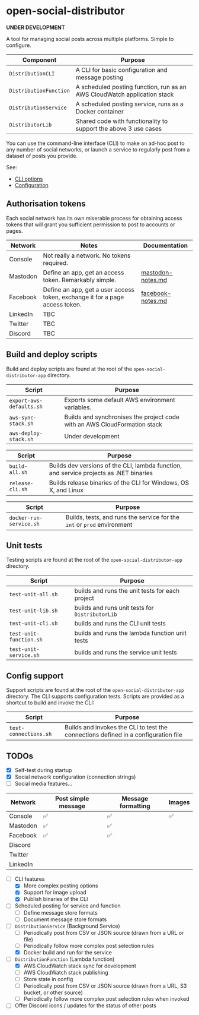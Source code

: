 # open-social-distributor

**UNDER DEVELOPMENT**

A tool for managing social posts across multiple platforms. Simple to configure.

| Component | Purpose |
|-|-|
| `DistributionCLI` | A CLI for basic configuration and message posting |
| `DistributionFunction` | A scheduled posting function, run as an AWS CloudWatch application stack |
| `DistributionService` | A scheduled posting service, runs as a Docker container |
| `DistributorLib` | Shared code with functionality to support the above 3 use cases |

You can use the command-line interface (CLI) to make an ad-hoc post to any number of social networks, or launch a service to regularly post from a dataset of posts you provide.

See:

* [CLI options](docs/cli-options.md)
* [Configuration](docs/configuration.md)

## Authorisation tokens

Each social network has its own miserable process for obtaining access tokens that will grant you sufficient permission to post to accounts or pages.

| Network | Notes | Documentation |
|-|-|-|
| Console | Not really a network. No tokens required. | |
| Mastodon | Define an app, get an access token. Remarkably simple. | [mastodon-notes.md](docs/mastodon-notes.md) |
| Facebook | Define an app, get a user access token, exchange it for a page access token. | [facebook-notes.md](docs/facebook-notes.md) |
| LinkedIn | TBC | |
| Twitter | TBC | |
| Discord | TBC | |

## Build and deploy scripts

Build and deploy scripts are found at the root of the `open-social-distributor-app` directory.

| Script | Purpose |
|-|-|
| `export-aws-defaults.sh` | Exports some default AWS environment variables. |
| `aws-sync-stack.sh` | Builds and synchronises the project code with an AWS CloudFormation stack |
| `aws-deploy-stack.sh` | Under development |

| Script | Purpose |
|-|-|
| `build-all.sh` | Builds dev versions of the CLI, lambda function, and service projects as .NET binaries |
| `release-cli.sh` | Builds release binaries of the CLI for Windows, OS X, and Linux |

| Script | Purpose |
|-|-|
| `docker-run-service.sh` | Builds, tests, and runs the service for the `int` or `prod` environment |

## Unit tests

Testing scripts are found at the root of the `open-social-distributor-app` directory.

| Script | Purpose |
|-|-|
| `test-unit-all.sh` | builds and runs the unit tests for each project |
| `test-unit-lib.sh` | builds and runs unit tests for `DistributorLib` |
| `test-unit-cli.sh` | builds and runs the CLI unit tests |
| `test-unit-function.sh` | builds and runs the lambda function unit tests |
| `test-unit-service.sh` | builds and runs the service unit tests |

## Config support

Support scripts are found at the root of the `open-social-distributor-app` directory. The CLI supports configuration tests. Scripts are provided as a shortcut to build and invoke the CLI:

| Script | Purpose |
|-|-|
| `test-connections.sh` | Builds and invokes the CLI to test the connections defined in a configuration file |

## TODOs

- [x] Self-test during startup
- [x] Social network configuration (connection strings)
- [ ] Social media features...

| Network | Post simple message | Message formatting | Images |
|-|-|-|-|
| Console | ✅ | ✅ | ✅ |
| Mastodon | ✅ | ✅ | |
| Facebook | ✅ | ✅ | |
| Discord | | | |
| Twitter | | | |
| LinkedIn | | | |

- [ ] CLI features
    - [x] More complex posting options
    - [x] Support for image upload
    - [x] Publish binaries of the CLI

- [ ] Scheduled posting for service and function
    - [ ] Define message store formats
    - [ ] Document message store formats

- [ ] `DistributionService` (Background Service)
    - [ ] Periodically post from CSV or JSON source (drawn from a URL or file)
    - [ ] Periodically follow more complex post selection rules
    - [x] Docker build and run for the service

- [ ] `DistributionFunction` (Lambda function)
    - [x] AWS CloudWatch stack sync for development
    - [ ] AWS CloudWatch stack publishing
    - [ ] Store state in config
    - [ ] Periodically post from CSV or JSON source (drawn from a URL, S3 bucket, or other source)
    - [ ] Periodically follow more complex post selection rules when invoked

- [ ] Offer Discord icons / updates for the status of other posts
